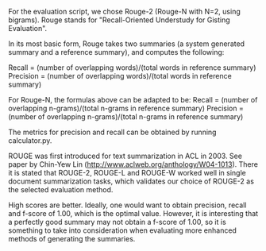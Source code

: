 For the evaluation script, we chose Rouge-2 (Rouge-N with N=2, using bigrams). Rouge stands for "Recall-Oriented Understudy for Gisting Evaluation".

In its most basic form, Rouge takes two summaries (a system generated summary and a reference summary), and computes the following:

Recall = (number of overlapping words)/(total words in reference summary)
Precision = (number of overlapping words)/(total words in reference summary)

For Rouge-N, the formulas above can be adapted to be:
Recall = (number of overlapping n-grams)/(total n-grams in reference summary)
Precision = (number of overlapping n-grams)/(total n-grams in reference summary)

The metrics for precision and recall can be obtained by running calculator.py.

ROUGE was first introduced for text summarization in ACL in 2003.
See paper by Chin-Yew Lin (http://www.aclweb.org/anthology/W04-1013). There it is stated that ROUGE-2, ROUGE-L and ROUGE-W worked well in single document summarization tasks, which validates our choice of ROUGE-2 as the selected evaluation method.

High scores are better. Ideally, one would want to obtain precision, recall and f-score of 1.00, which is the optimal value. However, it is interesting that a perfectly good summary may not obtain a f-score of 1.00, so it is something to take into consideration when evaluating more enhanced methods of generating the summaries.